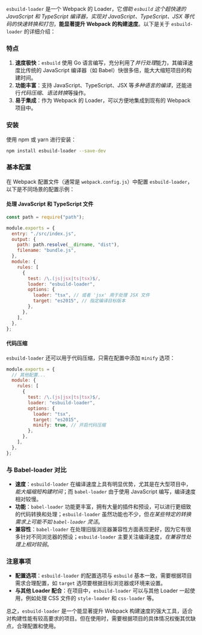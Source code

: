 `esbuild-loader` 是一个 Webpack 的 Loader，它*借助 `esbuild` 这个超快速的 JavaScript 和 TypeScript 编译器，实现对 JavaScript、TypeScript、JSX 等代码的快速转换和打包*，**能显著提升 Webpack 的构建速度**。以下是关于 `esbuild-loader` 的详细介绍：

### 特点

1. **速度极快**：`esbuild` 使用 Go 语言编写，充分利用了*并行处理*能力，其编译速度比传统的 JavaScript 编译器（如 Babel）快很多倍，能大大缩短项目的构建时间。
2. **功能丰富**：支持 JavaScript、TypeScript、JSX 等*多种语言的编译*，还能进行*代码压缩、语法转换*等操作。
3. **易于集成**：作为 Webpack 的 Loader，可以方便地集成到现有的 Webpack 项目中。

### 安装

使用 npm 或 yarn 进行安装：

```bash
npm install esbuild-loader --save-dev
```

### 基本配置

在 Webpack 配置文件（通常是 `webpack.config.js`）中配置 `esbuild-loader`，以下是不同场景的配置示例：

#### 处理 JavaScript 和 TypeScript 文件

```javascript
const path = require("path");

module.exports = {
  entry: "./src/index.js",
  output: {
    path: path.resolve(__dirname, "dist"),
    filename: "bundle.js",
  },
  module: {
    rules: [
      {
        test: /\.(js|jsx|ts|tsx)$/,
        loader: "esbuild-loader",
        options: {
          loader: "tsx", // 或者 'jsx' 用于处理 JSX 文件
          target: "es2015", // 指定编译目标版本
        },
      },
    ],
  },
};
```

#### 代码压缩

`esbuild-loader` 还可以用于代码压缩，只需在配置中添加 `minify` 选项：

```javascript
module.exports = {
  // 其他配置...
  module: {
    rules: [
      {
        test: /\.(js|jsx|ts|tsx)$/,
        loader: "esbuild-loader",
        options: {
          loader: "tsx",
          target: "es2015",
          minify: true, // 开启代码压缩
        },
      },
    ],
  },
};
```

### 与 Babel-loader 对比

- **速度**：`esbuild-loader` 在编译速度上具有明显优势，尤其是在大型项目中，*能大幅缩短构建时间*；而 `babel-loader` 由于使用 JavaScript 编写，编译速度相对较慢。
- **功能**：`babel-loader` 功能更丰富，拥有大量的插件和预设，可以进行更细致的代码转换和处理；`esbuild-loader` 虽然功能也不少，但*在某些特定的转换需求上可能不如 `babel-loader` 灵活*。
- **兼容性**：`babel-loader` 在处理旧版浏览器兼容性方面表现更好，因为它有很多针对不同浏览器的预设；`esbuild-loader` 主要关注编译速度，*在兼容性处理上相对较弱*。

### 注意事项

- **配置选项**：`esbuild-loader` 的配置选项与 `esbuild` 基本一致，需要根据项目需求合理配置，如 `target` 选项要根据目标浏览器或环境来设置。
- **与其他 Loader 配合**：在项目中，`esbuild-loader` 可以与其他 Loader 一起使用，例如处理 CSS 文件的 `style-loader` 和 `css-loader` 等。

总之，`esbuild-loader` 是一个能显著提升 Webpack 构建速度的强大工具，适合对构建性能有较高要求的项目。但在使用时，需要根据项目的具体情况权衡其优缺点，合理配置和使用。
